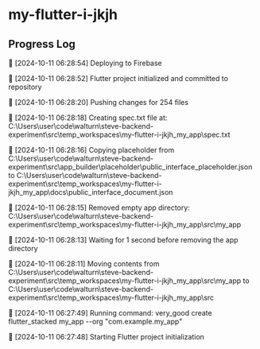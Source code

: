 # my-flutter-i-jkjh
## Progress Log
🔄 [2024-10-11 06:28:54] Deploying to Firebase

🔄 [2024-10-11 06:28:52] Flutter project initialized and committed to repository

🔄 [2024-10-11 06:28:20] Pushing changes for 254 files

🔄 [2024-10-11 06:28:18] Creating spec.txt file at: C:\Users\user\code\walturn\steve-backend-experiment\src\temp_workspaces\my-flutter-i-jkjh_my_app\spec.txt

🔄 [2024-10-11 06:28:16] Copying placeholder from C:\Users\user\code\walturn\steve-backend-experiment\src\app_builder\placeholder\public_interface_placeholder.json to C:\Users\user\code\walturn\steve-backend-experiment\src\temp_workspaces\my-flutter-i-jkjh_my_app\docs\public_interface_document.json

🔄 [2024-10-11 06:28:15] Removed empty app directory: C:\Users\user\code\walturn\steve-backend-experiment\src\temp_workspaces\my-flutter-i-jkjh_my_app\src\my_app

🔄 [2024-10-11 06:28:13] Waiting for 1 second before removing the app directory

🔄 [2024-10-11 06:28:11] Moving contents from C:\Users\user\code\walturn\steve-backend-experiment\src\temp_workspaces\my-flutter-i-jkjh_my_app\src\my_app to C:\Users\user\code\walturn\steve-backend-experiment\src\temp_workspaces\my-flutter-i-jkjh_my_app\src

🔄 [2024-10-11 06:27:49] Running command: very_good create flutter_stacked my_app --org "com.example.my_app"

🔄 [2024-10-11 06:27:48] Starting Flutter project initialization
